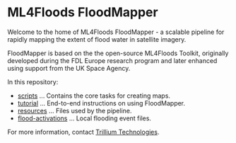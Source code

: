 # ML4Floods FloodMapper

Welcome to the home of ML4Floods FloodMapper - a scalable pipeline for
rapidly mapping the extent of flood water in satellite imagery.

FloodMapper is based on the the open-source ML4Floods Toolkit,
originally developed during the FDL Europe research program and later
enhanced using support from the UK Space Agency.

In this repository:
 * [scripts](scripts) ... Contains the core tasks for creating maps.
 * [tutorial](tutorial) ... End-to-end instructions on using FloodMapper.
 * [resources](resources) ... Files used by the pipeline.
 * [flood-activations](flood-activations) ... Local flooding event files.


For more information, contact [Trillium Technologies](https://trillium.tech/).
